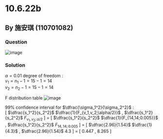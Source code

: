 # 10.6.22b

## By 施安琪 (110701082)

### Question
![image](https://github.com/HWTeng-Course/202402-Statistics/assets/162141633/f2366ba8-123a-4ab3-a1fb-a6fd7a92d6ec)

### Solution
$\alpha = 0.01$
degree of freedom :\
$v_1 = n_1 - 1 = 15 -1 = 14$\
$v_2 = n_2 - 1 = 15 -1 = 14$

F distribution table
![image](https://github.com/HWTeng-Course/202402-Statistics/assets/162141633/4b3c28f3-3558-4127-9c26-036bde848364)


99% confidence interval for $\dfrac{\sigma_1^2}{\sigma_2^2}$ :\
[ $\dfrac{s_1^2}{s_2^2}$ $\dfrac{1}{F_{v_1,v_2;\alpha/2}}$ , $\dfrac{s_1^2}{s_2^2}$ $F_{v_1,v_2;\alpha/2}$ ] = [ $\dfrac{s_1^2}{s_2^2}$ $\dfrac{1}{F_{14,14;0.005}}$ , $\dfrac{s_1^2}{s_2^2}$ $F_{14,14;0.005}$ ] = [ $\dfrac{2.96}{1.54}$ $\dfrac{1}{4.3}$ , $\dfrac{2.96}{1.54}$ $4.3$ ] = [ 0.447 , 8.265 ]

